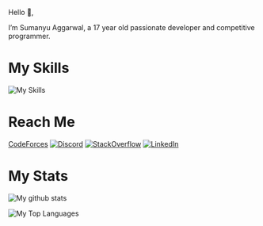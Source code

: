 Hello 👋,

I’m Sumanyu Aggarwal, a 17 year old passionate developer and competitive programmer.

# My Skills

![My Skills](https://skillicons.dev/icons?i=py,cpp,js,dart,flutter,react,firebase,html,css,sass,md,graphql,svelte,alpinejs,tailwind,ts,prisma,heroku,netlify,git,vscode,androidstudio) 

# Reach Me

[CodeForces](https://codeforces.com/profile/SuPythony)
[![Discord](https://skillicons.dev/icons?i=discord)](https://discordapp.com/users/745179011872718918)
[![StackOverflow](https://skillicons.dev/icons?i=stackoverflow)](https://stackoverflow.com/users/14078826/supythony)
[![LinkedIn](https://skillicons.dev/icons?i=linkedin)](https://www.linkedin.com/in/sumanyu-aggarwal-409694245)

# My Stats

![My github stats](https://github-readme-stats.vercel.app/api?username=SuPythony&theme=dracula&hide_rank=true)

![My Top Languages](https://github-readme-stats.vercel.app/api/top-langs/?username=SuPythony&layout=compact&theme=dracula)

